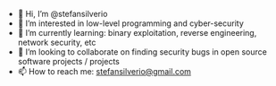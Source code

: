 - 👋 Hi, I’m @stefansilverio
- 👀 I’m interested in low-level programming and cyber-security
- 🌱 I’m currently learning: binary exploitation, reverse engineering, network security, etc
- 💞️ I’m looking to collaborate on finding security bugs in open source software projects / projects
- 📫 How to reach me: stefansilverio@gmail.com

<!---
stefansilverio/stefansilverio is a ✨ special ✨ repository because its `README.md` (this file) appears on your GitHub profile.
You can click the Preview link to take a look at your changes.
--->
